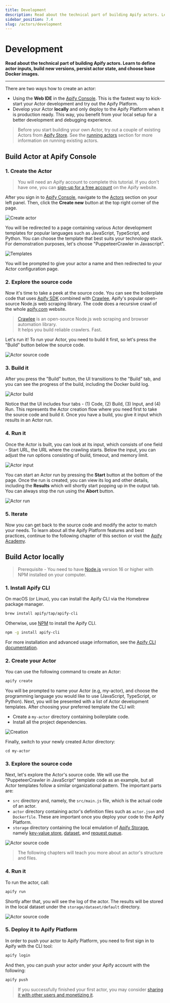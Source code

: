 ```yaml
---
title: Development
description: Read about the technical part of building Apify actors. Learn to define actor inputs, build new versions, persist actor state, and choose base Docker images.
sidebar_position: 7.4
slug: /actors/development
---
```


# Development

**Read about the technical part of building Apify actors. Learn to define actor inputs, build new versions, persist actor state, and choose base Docker images.**

---

There are two ways how to create an actor:
- Using the **Web IDE** in the [Apify Console](https://console.apify.com). This is the fastest way to kick-start your Actor development and try out the Apify Platform.
- Develop your Actor **locally** and only deploy to the Apify Platform when it is production ready. This way, you benefit from your local setup for a better development and debugging experience.

> Before you start building your own Actor, try out a couple of existing Actors from [Apify Store](https://apify.com/store). See the [running actors](./running) section for more information on running existing actors.

## Build Actor at Apify Console

### 1. Create the Actor

> You will need an Apify account to complete this tutorial. If you don't have one, you can [sign-up for a free account](https://console.apify.com/sign-up) on the Apify website.

After you sign in to [Apify Console](https://console.apify.com), navigate to the [Actors](https://console.apify.com/actors) section on your left panel. Then, click the **Create new** button at the top right corner of the page.

![Create actor](./images/home/actor-create-button.png)

You will be redirected to a page containing various Actor development templates for popular languages such as JavaScript, TypeScript, and Python. You can choose the template that best suits your technology stack. For demonstration purposes, let's choose "PuppeteerCrawler in Javascript".

![Templates](./images/home/actor-create-templates.png)

You will be prompted to give your actor a name and then redirected to your Actor configuration page.

### 2. Explore the source code

Now it's time to take a peek at the source code. You can see the boilerplate code that uses [Apify SDK](https://docs.apify.com/sdk/js/) combined with [Crawlee](https://crawlee.dev/), Apify's popular open-source Node.js web scraping library. The code does a recursive crawl of the whole [apify.com](https://apify.com) website.

> [Crawlee](https://crawlee.dev/) is an open-source Node.js web scraping and browser automation library. <br />
> It helps you build reliable crawlers. Fast.

Let's run it! To run your Actor, you need to build it first, so let's press the "Build" button below the source code.

![Actor source code](./images/home/actor-source-code.png)

### 3. Build it

After you press the "Build" button, the UI transitions to the "Build" tab, and you can see the progress of the build, including the Docker build log.

![Actor build](./images/home/actor-build.png)

Notice that the UI includes four tabs - (1) Code, (2) Build, (3) Input, and (4) Run. This represents the Actor creation flow where you need first to take the source code and build it. Once you have a build, you give it input which results in an Actor run.

### 4. Run it

Once the Actor is built, you can look at its input, which consists of one field - Start URL, the URL where the crawling starts. Below the input, you can adjust the run options consisting of build, timeout, and memory limit.

![Actor input](./images/home/actor-input.png)

You can start an Actor run by pressing the **Start** button at the bottom of the page. Once the run is created, you can view its log and other details, including the **Results** which will shortly start popping up in the output tab. You can always stop the run using the **Abort** button.

![Actor run](./images/home/actor-run.png)

### 5. Iterate

Now you can get back to the source code and modify the actor to match your needs. To learn about all the Apify Platform features and best practices, continue to the following chapter of this section or visit the [Apify Academy](/academy).

## Build Actor locally

> Prerequisite - You need to have [Node.js](https://nodejs.org/en/) version 16 or higher with NPM installed on your computer.

### 1. Install Apify CLI

On macOS (or Linux), you can install the Apify CLI via the Homebrew package manager.

```bash
brew install apify/tap/apify-cli
```

Otherwise, use [NPM](https://www.npmjs.com/) to install the Apify CLI.

```bash
npm -g install apify-cli
```

For more installation and advanced usage information, see the [Apify CLI documentation](https://docs.apify.com/cli/).

### 2. Create your Actor

You can use the following command to create an Actor:

```bash
apify create
```

You will be prompted to name your Actor (e.g, my-actor), and choose the programming language you would like to use (JavaScript, TypeScript, or Python). Next, you will be presented with a list of Actor development templates. After choosing your preferred template the CLI will:
- Create a `my-actor` directory containing boilerplate code.
- Install all the project dependencies.

![Creation](./images/home/actor-create.gif)

Finally, switch to your newly created Actor directory:

```
cd my-actor
```

### 3. Explore the source code

Next, let's explore the Actor's source code. We will use the "PuppeteerCrawler in JavaScript" template code as an example, but all Actor templates follow a similar organizational pattern. The important parts are:
- `src` directory and, namely, the `src/main.js` file, which is the actual code of an actor.
- `actor` directory containing actor's definition files such as `actor.json` and `Dockerfile`. These are important once you deploy your code to the Apify Platform.
- `storage` directory containing the local emulation of [Apify Storage](../storage), namely [key-value store](../storage/key-value-store), [dataset](../storage/dataset), and [request queue](../storage/request-queue).

![Actor source code](./images/home/actor-local-code.png)

> The following chapters will teach you more about an actor's structure and files.

### 4. Run it

To run the actor, call:

```bash
apify run
```

Shortly after that, you will see the log of the actor. The results will be stored in the local dataset under the `storage/dataset/default` directory.

![Actor source code](./images/home/actor-local-run.png)


### 5. Deploy it to Apify Platform

In order to push your actor to Apify Platform, you need to first sign in to Apify with the CLI tool:

```bash
apify login
```

And then, you can push your actor under your Apify account with the following:

```bash
apify push
```


> If you successfully finished your first actor, you may consider [sharing it with other users and monetizing it](./publishing).





